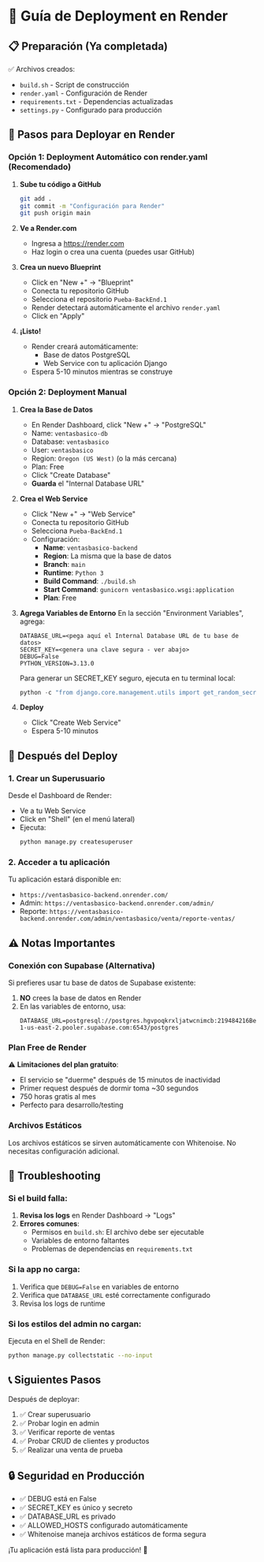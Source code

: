 # 🚀 Guía de Deployment en Render

## 📋 Preparación (Ya completada)

✅ Archivos creados:
- `build.sh` - Script de construcción
- `render.yaml` - Configuración de Render
- `requirements.txt` - Dependencias actualizadas
- `settings.py` - Configurado para producción

## 🔧 Pasos para Deployar en Render

### Opción 1: Deployment Automático con render.yaml (Recomendado)

1. **Sube tu código a GitHub**
   ```bash
   git add .
   git commit -m "Configuración para Render"
   git push origin main
   ```

2. **Ve a Render.com**
   - Ingresa a https://render.com
   - Haz login o crea una cuenta (puedes usar GitHub)

3. **Crea un nuevo Blueprint**
   - Click en "New +" → "Blueprint"
   - Conecta tu repositorio GitHub
   - Selecciona el repositorio `Pueba-BackEnd.1`
   - Render detectará automáticamente el archivo `render.yaml`
   - Click en "Apply"

4. **¡Listo!** 
   - Render creará automáticamente:
     - Base de datos PostgreSQL
     - Web Service con tu aplicación Django
   - Espera 5-10 minutos mientras se construye

### Opción 2: Deployment Manual

1. **Crea la Base de Datos**
   - En Render Dashboard, click "New +" → "PostgreSQL"
   - Name: `ventasbasico-db`
   - Database: `ventasbasico`
   - User: `ventasbasico`
   - Region: `Oregon (US West)` (o la más cercana)
   - Plan: Free
   - Click "Create Database"
   - **Guarda** el "Internal Database URL"

2. **Crea el Web Service**
   - Click "New +" → "Web Service"
   - Conecta tu repositorio GitHub
   - Selecciona `Pueba-BackEnd.1`
   - Configuración:
     - **Name**: `ventasbasico-backend`
     - **Region**: La misma que la base de datos
     - **Branch**: `main`
     - **Runtime**: `Python 3`
     - **Build Command**: `./build.sh`
     - **Start Command**: `gunicorn ventasbasico.wsgi:application`
     - **Plan**: Free

3. **Agrega Variables de Entorno**
   En la sección "Environment Variables", agrega:
   
   ```
   DATABASE_URL=<pega aquí el Internal Database URL de tu base de datos>
   SECRET_KEY=<genera una clave segura - ver abajo>
   DEBUG=False
   PYTHON_VERSION=3.13.0
   ```
   
   Para generar un SECRET_KEY seguro, ejecuta en tu terminal local:
   ```python
   python -c "from django.core.management.utils import get_random_secret_key; print(get_random_secret_key())"
   ```

4. **Deploy**
   - Click "Create Web Service"
   - Espera 5-10 minutos

## 🔐 Después del Deploy

### 1. Crear un Superusuario

Desde el Dashboard de Render:
- Ve a tu Web Service
- Click en "Shell" (en el menú lateral)
- Ejecuta:
  ```bash
  python manage.py createsuperuser
  ```

### 2. Acceder a tu aplicación

Tu aplicación estará disponible en:
- `https://ventasbasico-backend.onrender.com/`
- Admin: `https://ventasbasico-backend.onrender.com/admin/`
- Reporte: `https://ventasbasico-backend.onrender.com/admin/ventasbasico/venta/reporte-ventas/`

## ⚠️ Notas Importantes

### Conexión con Supabase (Alternativa)

Si prefieres usar tu base de datos de Supabase existente:

1. **NO** crees la base de datos en Render
2. En las variables de entorno, usa:
   ```
   DATABASE_URL=postgresql://postgres.hgvpoqkrxljatwcnimcb:219484216Benja@aws-1-us-east-2.pooler.supabase.com:6543/postgres
   ```

### Plan Free de Render

⚠️ **Limitaciones del plan gratuito**:
- El servicio se "duerme" después de 15 minutos de inactividad
- Primer request después de dormir toma ~30 segundos
- 750 horas gratis al mes
- Perfecto para desarrollo/testing

### Archivos Estáticos

Los archivos estáticos se sirven automáticamente con Whitenoise.
No necesitas configuración adicional.

## 🐛 Troubleshooting

### Si el build falla:

1. **Revisa los logs** en Render Dashboard → "Logs"
2. **Errores comunes**:
   - Permisos en `build.sh`: El archivo debe ser ejecutable
   - Variables de entorno faltantes
   - Problemas de dependencias en `requirements.txt`

### Si la app no carga:

1. Verifica que `DEBUG=False` en variables de entorno
2. Verifica que `DATABASE_URL` esté correctamente configurado
3. Revisa los logs de runtime

### Si los estilos del admin no cargan:

Ejecuta en el Shell de Render:
```bash
python manage.py collectstatic --no-input
```

## 📞 Siguientes Pasos

Después de deployar:
1. ✅ Crear superusuario
2. ✅ Probar login en admin
3. ✅ Verificar reporte de ventas
4. ✅ Probar CRUD de clientes y productos
5. ✅ Realizar una venta de prueba

## 🔒 Seguridad en Producción

- ✅ DEBUG está en False
- ✅ SECRET_KEY es único y secreto
- ✅ DATABASE_URL es privado
- ✅ ALLOWED_HOSTS configurado automáticamente
- ✅ Whitenoise maneja archivos estáticos de forma segura

¡Tu aplicación está lista para producción! 🎉
